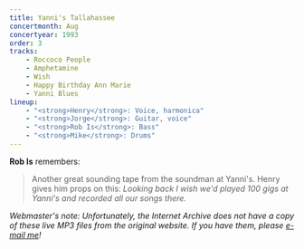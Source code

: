 ```yaml
---
title: Yanni's Tallahassee
concertmonth: Aug
concertyear: 1993
order: 3
tracks:
    - Roccoco People
    - Amphetamine
    - Wish
    - Happy Birthday Ann Marie
    - Yanni Blues
lineup:
    - "<strong>Henry</strong>: Voice, harmonica"
    - "<strong>Jorge</strong>: Guitar, voice"
    - "<strong>Rob Is</strong>: Bass"
    - "<strong>Mike</strong>: Drums"
---
```

**Rob Is** remembers:

> Another great sounding tape from the soundman at Yanni's. Henry gives him props on this: _Looking back I wish we'd played 100 gigs at Yanni's and recorded all our songs there._

_Webmaster's note: Unfortunately, the Internet Archive does not have a copy of these live MP3 files from the original website. If you have them, please [e-mail me](mailto:admin@dmlive.wiki)!_